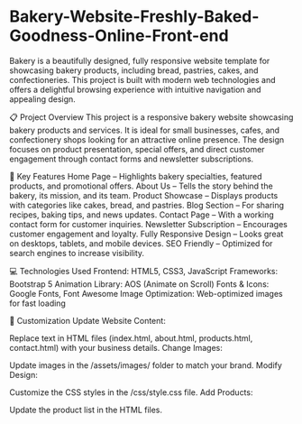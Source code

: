 # Bakery-Website-Freshly-Baked-Goodness-Online-Front-end
Bakery is a beautifully designed, fully responsive website template for showcasing bakery products, including bread, pastries, cakes, and confectioneries. This project is built with modern web technologies and offers a delightful browsing experience with intuitive navigation and appealing design.

📋 Project Overview
This project is a responsive bakery website showcasing bakery products and services. It is ideal for small businesses, cafes, and confectionery shops looking for an attractive online presence. The design focuses on product presentation, special offers, and direct customer engagement through contact forms and newsletter subscriptions.

🎯 Key Features
Home Page – Highlights bakery specialties, featured products, and promotional offers.
About Us – Tells the story behind the bakery, its mission, and its team.
Product Showcase – Displays products with categories like cakes, bread, and pastries.
Blog Section – For sharing recipes, baking tips, and news updates.
Contact Page – With a working contact form for customer inquiries.
Newsletter Subscription – Encourages customer engagement and loyalty.
Fully Responsive Design – Looks great on desktops, tablets, and mobile devices.
SEO Friendly – Optimized for search engines to increase visibility.

💻 Technologies Used
Frontend: HTML5, CSS3, JavaScript
Frameworks: Bootstrap 5
Animation Library: AOS (Animate on Scroll)
Fonts & Icons: Google Fonts, Font Awesome
Image Optimization: Web-optimized images for fast loading


🔧 Customization
Update Website Content:

Replace text in HTML files (index.html, about.html, products.html, contact.html) with your business details.
Change Images:

Update images in the /assets/images/ folder to match your brand.
Modify Design:

Customize the CSS styles in the /css/style.css file.
Add Products:

Update the product list in the HTML files.


